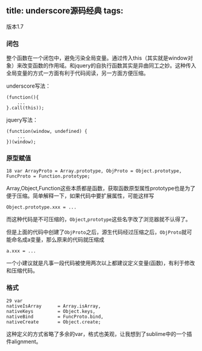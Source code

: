 title: underscore源码经典
tags:
---

版本1.7

### 闭包
整个函数在一个闭包中，避免污染全局变量。通过传入this（其实就是window对象）来改变函数的作用域。和jquery的自执行函数其实是异曲同工之妙。这种传入全局变量的方式一方面有利于代码阅读，另一方面方便压缩。

underscore写法：

    (function(){
        ...
    }.call(this));

jquery写法：

    (function(window, undefined) {
        ...
    })(window);

### 原型赋值
    18 var ArrayProto = Array.prototype, ObjProto = Object.prototype, FuncProto = Function.prototype;

Array,Object,Function这些本质都是函数，获取函数原型属性prototype也是为了便于压缩。简单解释一下，如果代码中要扩展属性，可能这样写
    
    Object.prototype.xxx = ...

而这种代码是不可压缩的，`Object`,`prototype`这些名字改了浏览器就不认得了。

但是上面的代码中创建了`ObjProto`之后，源生代码经过压缩之后，`ObjProto`就可能命名成a变量，那么原来的代码就压缩成

    a.xxx = ...

一个小建议就是凡事一段代码被使用两次以上都建议定义变量(函数)，有利于修改和压缩代码。

### 格式

    29 var
    nativeIsArray      = Array.isArray,
    nativeKeys         = Object.keys,
    nativeBind         = FuncProto.bind,
    nativeCreate       = Object.create;

这种定义的方式省略了多余的var，格式也美观，让我想到了sublime中的一个插件alignment。
